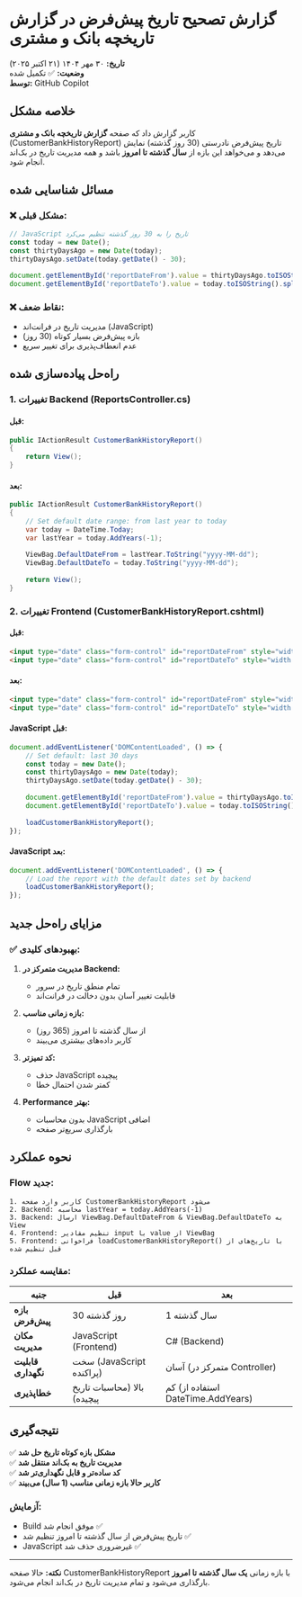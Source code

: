 # گزارش تصحیح تاریخ پیش‌فرض در گزارش تاریخچه بانک و مشتری

**تاریخ:** ۳۰ مهر ۱۴۰۴ (۲۱ اکتبر ۲۰۲۵)  
**وضعیت:** ✅ تکمیل شده  
**توسط:** GitHub Copilot

## خلاصه مشکل

کاربر گزارش داد که صفحه **گزارش تاریخچه بانک و مشتری** (CustomerBankHistoryReport) تاریخ پیش‌فرض نادرستی (30 روز گذشته) نمایش می‌دهد و می‌خواهد این بازه از **سال گذشته تا امروز** باشد و همه مدیریت تاریخ در بک‌اند انجام شود.

## مسائل شناسایی شده

### ❌ مشکل قبلی:
```javascript
// JavaScript تاریخ را به 30 روز گذشته تنظیم می‌کرد
const today = new Date();
const thirtyDaysAgo = new Date(today);
thirtyDaysAgo.setDate(today.getDate() - 30);

document.getElementById('reportDateFrom').value = thirtyDaysAgo.toISOString().split('T')[0];
document.getElementById('reportDateTo').value = today.toISOString().split('T')[0];
```

### ❌ نقاط ضعف:
- مدیریت تاریخ در فرانت‌اند (JavaScript)
- بازه پیش‌فرض بسیار کوتاه (30 روز)
- عدم انعطاف‌پذیری برای تغییر سریع

## راه‌حل پیاده‌سازی شده

### 1. تغییرات Backend (ReportsController.cs)

#### قبل:
```csharp
public IActionResult CustomerBankHistoryReport()
{
    return View();
}
```

#### بعد:
```csharp
public IActionResult CustomerBankHistoryReport()
{
    // Set default date range: from last year to today
    var today = DateTime.Today;
    var lastYear = today.AddYears(-1);
    
    ViewBag.DefaultDateFrom = lastYear.ToString("yyyy-MM-dd");
    ViewBag.DefaultDateTo = today.ToString("yyyy-MM-dd");
    
    return View();
}
```

### 2. تغییرات Frontend (CustomerBankHistoryReport.cshtml)

#### قبل:
```html
<input type="date" class="form-control" id="reportDateFrom" style="width: auto;">
<input type="date" class="form-control" id="reportDateTo" style="width: auto;">
```

#### بعد:
```html
<input type="date" class="form-control" id="reportDateFrom" style="width: auto;" value="@ViewBag.DefaultDateFrom">
<input type="date" class="form-control" id="reportDateTo" style="width: auto;" value="@ViewBag.DefaultDateTo">
```

#### JavaScript قبل:
```javascript
document.addEventListener('DOMContentLoaded', () => {
    // Set default: last 30 days
    const today = new Date();
    const thirtyDaysAgo = new Date(today);
    thirtyDaysAgo.setDate(today.getDate() - 30);
    
    document.getElementById('reportDateFrom').value = thirtyDaysAgo.toISOString().split('T')[0];
    document.getElementById('reportDateTo').value = today.toISOString().split('T')[0];
    
    loadCustomerBankHistoryReport();
});
```

#### JavaScript بعد:
```javascript
document.addEventListener('DOMContentLoaded', () => {
    // Load the report with the default dates set by backend
    loadCustomerBankHistoryReport();
});
```

## مزایای راه‌حل جدید

### ✅ بهبودهای کلیدی:

1. **مدیریت متمرکز در Backend:**
   - تمام منطق تاریخ در سرور
   - قابلیت تغییر آسان بدون دخالت در فرانت‌اند

2. **بازه زمانی مناسب:**
   - از سال گذشته تا امروز (365 روز)
   - کاربر داده‌های بیشتری می‌بیند

3. **کد تمیزتر:**
   - حذف JavaScript پیچیده
   - کمتر شدن احتمال خطا

4. **Performance بهتر:**
   - بدون محاسبات JavaScript اضافی
   - بارگذاری سریع‌تر صفحه

## نحوه عملکرد

### Flow جدید:
```
1. کاربر وارد صفحه CustomerBankHistoryReport می‌شود
2. Backend: محاسبه lastYear = today.AddYears(-1)
3. Backend: ارسال ViewBag.DefaultDateFrom & ViewBag.DefaultDateTo به View
4. Frontend: تنظیم مقادیر input با value از ViewBag
5. Frontend: فراخوانی loadCustomerBankHistoryReport() با تاریخ‌های از قبل تنظیم شده
```

### مقایسه عملکرد:

| جنبه | قبل | بعد |
|------|-----|-----|
| **بازه پیش‌فرض** | 30 روز گذشته | 1 سال گذشته |
| **مکان مدیریت** | JavaScript (Frontend) | C# (Backend) |
| **قابلیت نگهداری** | سخت (JavaScript پراکنده) | آسان (متمرکز در Controller) |
| **خطاپذیری** | بالا (محاسبات تاریخ پیچیده) | کم (استفاده از DateTime.AddYears) |

## نتیجه‌گیری

✅ **مشکل بازه کوتاه تاریخ حل شد**  
✅ **مدیریت تاریخ به بک‌اند منتقل شد**  
✅ **کد ساده‌تر و قابل نگهداری‌تر شد**  
✅ **کاربر حالا بازه زمانی مناسب (1 سال) می‌بیند**

### آزمایش:
- Build موفق انجام شد ✅
- تاریخ پیش‌فرض از سال گذشته تا امروز تنظیم شد ✅
- JavaScript غیرضروری حذف شد ✅

---

**نکته:** حالا صفحه CustomerBankHistoryReport با بازه زمانی **یک سال گذشته تا امروز** بارگذاری می‌شود و تمام مدیریت تاریخ در بک‌اند انجام می‌شود.